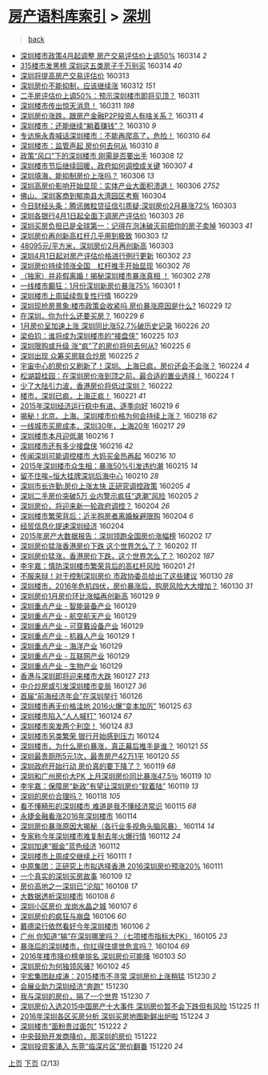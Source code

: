 [房产语料库索引](../../README.md)  > [深圳](深圳.md)
====
> [back](../README.md)

- [深圳楼市政策4月起调整 房产交易评估价上调50%](http://jkwz.applinzi.com/ittc/6809476045979780100.html#%E6%B7%B1%E5%9C%B3%E6%A5%BC%E5%B8%82%E6%94%BF%E7%AD%964%E6%9C%88%E8%B5%B7%E8%B0%83%E6%95%B4+%E6%88%BF%E4%BA%A7%E4%BA%A4%E6%98%93%E8%AF%84%E4%BC%B0%E4%BB%B7%E4%B8%8A%E8%B0%8350%25) 160314 *2* 
- [315楼市发黑榜 深圳这五类房子千万别买](http://jkwz.applinzi.com/ittc/6809342278669698052.html#315%E6%A5%BC%E5%B8%82%E5%8F%91%E9%BB%91%E6%A6%9C+%E6%B7%B1%E5%9C%B3%E8%BF%99%E4%BA%94%E7%B1%BB%E6%88%BF%E5%AD%90%E5%8D%83%E4%B8%87%E5%88%AB%E4%B9%B0) 160314 *40* 
- [深圳将提高房产交易评估价](http://jkwz.applinzi.com/ittc/6808901655571465221.html#%E6%B7%B1%E5%9C%B3%E5%B0%86%E6%8F%90%E9%AB%98%E6%88%BF%E4%BA%A7%E4%BA%A4%E6%98%93%E8%AF%84%E4%BC%B0%E4%BB%B7) 160313  
- [深圳房价不能抑制，应该继续涨](http://jkwz.applinzi.com/ittc/6808706486104491012.html#%E6%B7%B1%E5%9C%B3%E6%88%BF%E4%BB%B7%E4%B8%8D%E8%83%BD%E6%8A%91%E5%88%B6%EF%BC%8C%E5%BA%94%E8%AF%A5%E7%BB%A7%E7%BB%AD%E6%B6%A8) 160312 *151* 
- [二手房评估价上调50%：预示深圳楼市即将见顶？](http://jkwz.applinzi.com/ittc/6808448662413771781.html#%E4%BA%8C%E6%89%8B%E6%88%BF%E8%AF%84%E4%BC%B0%E4%BB%B7%E4%B8%8A%E8%B0%8350%25%EF%BC%9A%E9%A2%84%E7%A4%BA%E6%B7%B1%E5%9C%B3%E6%A5%BC%E5%B8%82%E5%8D%B3%E5%B0%86%E8%A7%81%E9%A1%B6%EF%BC%9F) 160311  
- [深圳楼市传出惊天消息！](http://jkwz.applinzi.com/ittc/6808392176572564484.html#%E6%B7%B1%E5%9C%B3%E6%A5%BC%E5%B8%82%E4%BC%A0%E5%87%BA%E6%83%8A%E5%A4%A9%E6%B6%88%E6%81%AF%EF%BC%81) 160311 *198* 
- [深圳房价涨跌，跟房产金融P2P投资人有啥关系？](http://jkwz.applinzi.com/ittc/6808340760919278596.html#%E6%B7%B1%E5%9C%B3%E6%88%BF%E4%BB%B7%E6%B6%A8%E8%B7%8C%EF%BC%8C%E8%B7%9F%E6%88%BF%E4%BA%A7%E9%87%91%E8%9E%8DP2P%E6%8A%95%E8%B5%84%E4%BA%BA%E6%9C%89%E5%95%A5%E5%85%B3%E7%B3%BB%EF%BC%9F) 160311 *4* 
- [深圳楼市：还能继续“躺着赚钱”？](http://jkwz.applinzi.com/ittc/6808006030805959685.html#%E6%B7%B1%E5%9C%B3%E6%A5%BC%E5%B8%82%EF%BC%9A%E8%BF%98%E8%83%BD%E7%BB%A7%E7%BB%AD%E2%80%9C%E8%BA%BA%E7%9D%80%E8%B5%9A%E9%92%B1%E2%80%9D%EF%BC%9F) 160310 *9* 
- [专访施永青喊话深圳楼市：不能再爬高了，危险！](http://jkwz.applinzi.com/ittc/6807953756767388676.html#%E4%B8%93%E8%AE%BF%E6%96%BD%E6%B0%B8%E9%9D%92%E5%96%8A%E8%AF%9D%E6%B7%B1%E5%9C%B3%E6%A5%BC%E5%B8%82%EF%BC%9A%E4%B8%8D%E8%83%BD%E5%86%8D%E7%88%AC%E9%AB%98%E4%BA%86%EF%BC%8C%E5%8D%B1%E9%99%A9%EF%BC%81) 160310 *64* 
- [深圳楼市：监管声起 房价何去何从](http://jkwz.applinzi.com/ittc/6807897615333065732.html#%E6%B7%B1%E5%9C%B3%E6%A5%BC%E5%B8%82%EF%BC%9A%E7%9B%91%E7%AE%A1%E5%A3%B0%E8%B5%B7+%E6%88%BF%E4%BB%B7%E4%BD%95%E5%8E%BB%E4%BD%95%E4%BB%8E) 160310 *8* 
- [政策“风口”下的深圳楼市 刚需是否要出手](http://jkwz.applinzi.com/ittc/6807201507975889924.html#%E6%94%BF%E7%AD%96%E2%80%9C%E9%A3%8E%E5%8F%A3%E2%80%9D%E4%B8%8B%E7%9A%84%E6%B7%B1%E5%9C%B3%E6%A5%BC%E5%B8%82+%E5%88%9A%E9%9C%80%E6%98%AF%E5%90%A6%E8%A6%81%E5%87%BA%E6%89%8B) 160308 *12* 
- [深圳楼市节后继续回暖，政府如何调控成关键](http://jkwz.applinzi.com/ittc/6806900865491272709.html#%E6%B7%B1%E5%9C%B3%E6%A5%BC%E5%B8%82%E8%8A%82%E5%90%8E%E7%BB%A7%E7%BB%AD%E5%9B%9E%E6%9A%96%EF%BC%8C%E6%94%BF%E5%BA%9C%E5%A6%82%E4%BD%95%E8%B0%83%E6%8E%A7%E6%88%90%E5%85%B3%E9%94%AE) 160307 *4* 
- [深圳填海，能抑制房价上涨吗？](http://jkwz.applinzi.com/ittc/6806458249150727172.html#%E6%B7%B1%E5%9C%B3%E5%A1%AB%E6%B5%B7%EF%BC%8C%E8%83%BD%E6%8A%91%E5%88%B6%E6%88%BF%E4%BB%B7%E4%B8%8A%E6%B6%A8%E5%90%97%EF%BC%9F) 160306 *13* 
- [深圳高房价影响开始显现：实体产业大面积溃退！](http://jkwz.applinzi.com/ittc/6806422851326313476.html#%E6%B7%B1%E5%9C%B3%E9%AB%98%E6%88%BF%E4%BB%B7%E5%BD%B1%E5%93%8D%E5%BC%80%E5%A7%8B%E6%98%BE%E7%8E%B0%EF%BC%9A%E5%AE%9E%E4%BD%93%E4%BA%A7%E4%B8%9A%E5%A4%A7%E9%9D%A2%E7%A7%AF%E6%BA%83%E9%80%80%EF%BC%81) 160306 *2752* 
- [佛山、深圳客商到郁南县大湾园区考察](http://jkwz.applinzi.com/ittc/6805667431376749572.html#%E4%BD%9B%E5%B1%B1%E3%80%81%E6%B7%B1%E5%9C%B3%E5%AE%A2%E5%95%86%E5%88%B0%E9%83%81%E5%8D%97%E5%8E%BF%E5%A4%A7%E6%B9%BE%E5%9B%AD%E5%8C%BA%E8%80%83%E5%AF%9F) 160304  
- [今日财经头条：腾讯微粒贷征信引质疑;深圳房价2月暴涨72%](http://jkwz.applinzi.com/ittc/6805441107139757060.html#%E4%BB%8A%E6%97%A5%E8%B4%A2%E7%BB%8F%E5%A4%B4%E6%9D%A1%EF%BC%9A%E8%85%BE%E8%AE%AF%E5%BE%AE%E7%B2%92%E8%B4%B7%E5%BE%81%E4%BF%A1%E5%BC%95%E8%B4%A8%E7%96%91%3B%E6%B7%B1%E5%9C%B3%E6%88%BF%E4%BB%B72%E6%9C%88%E6%9A%B4%E6%B6%A872%25) 160303  
- [深圳各银行4月1日起全面下调房产评估价](http://jkwz.applinzi.com/ittc/6805424246851372036.html#%E6%B7%B1%E5%9C%B3%E5%90%84%E9%93%B6%E8%A1%8C4%E6%9C%881%E6%97%A5%E8%B5%B7%E5%85%A8%E9%9D%A2%E4%B8%8B%E8%B0%83%E6%88%BF%E4%BA%A7%E8%AF%84%E4%BC%B0%E4%BB%B7) 160303 *26* 
- [深圳买房负担已是全球第一：记得在泡沫破灭前把你的房子卖掉](http://jkwz.applinzi.com/ittc/6805377445146395652.html#%E6%B7%B1%E5%9C%B3%E4%B9%B0%E6%88%BF%E8%B4%9F%E6%8B%85%E5%B7%B2%E6%98%AF%E5%85%A8%E7%90%83%E7%AC%AC%E4%B8%80%EF%BC%9A%E8%AE%B0%E5%BE%97%E5%9C%A8%E6%B3%A1%E6%B2%AB%E7%A0%B4%E7%81%AD%E5%89%8D%E6%8A%8A%E4%BD%A0%E7%9A%84%E6%88%BF%E5%AD%90%E5%8D%96%E6%8E%89) 160303 *41* 
- [深圳房价再创新高杠杆几乎用到极致](http://jkwz.applinzi.com/ittc/6805289034897163268.html#%E6%B7%B1%E5%9C%B3%E6%88%BF%E4%BB%B7%E5%86%8D%E5%88%9B%E6%96%B0%E9%AB%98%E6%9D%A0%E6%9D%86%E5%87%A0%E4%B9%8E%E7%94%A8%E5%88%B0%E6%9E%81%E8%87%B4) 160303 *12* 
- [48095元/平方米，深圳房价2月再创新高](http://jkwz.applinzi.com/ittc/6805245287719240708.html#48095%E5%85%83%2F%E5%B9%B3%E6%96%B9%E7%B1%B3%EF%BC%8C%E6%B7%B1%E5%9C%B3%E6%88%BF%E4%BB%B72%E6%9C%88%E5%86%8D%E5%88%9B%E6%96%B0%E9%AB%98) 160303  
- [深圳4月1日起对房产评估价格进行例行更新](http://jkwz.applinzi.com/ittc/6805094942858806277.html#%E6%B7%B1%E5%9C%B34%E6%9C%881%E6%97%A5%E8%B5%B7%E5%AF%B9%E6%88%BF%E4%BA%A7%E8%AF%84%E4%BC%B0%E4%BB%B7%E6%A0%BC%E8%BF%9B%E8%A1%8C%E4%BE%8B%E8%A1%8C%E6%9B%B4%E6%96%B0) 160302 *23* 
- [深圳房价持续领涨全国　杠杆推手开始显现](http://jkwz.applinzi.com/ittc/6805042460581430277.html#%E6%B7%B1%E5%9C%B3%E6%88%BF%E4%BB%B7%E6%8C%81%E7%BB%AD%E9%A2%86%E6%B6%A8%E5%85%A8%E5%9B%BD%E3%80%80%E6%9D%A0%E6%9D%86%E6%8E%A8%E6%89%8B%E5%BC%80%E5%A7%8B%E6%98%BE%E7%8E%B0) 160302 *76* 
- [（独家）并非假离婚！揭秘深圳楼市暴涨真相 ！](http://jkwz.applinzi.com/ittc/6805039724536267780.html#%EF%BC%88%E7%8B%AC%E5%AE%B6%EF%BC%89%E5%B9%B6%E9%9D%9E%E5%81%87%E7%A6%BB%E5%A9%9A%EF%BC%81%E6%8F%AD%E7%A7%98%E6%B7%B1%E5%9C%B3%E6%A5%BC%E5%B8%82%E6%9A%B4%E6%B6%A8%E7%9C%9F%E7%9B%B8+%EF%BC%81) 160302 *278* 
- [一线楼市癫狂：1月份深圳新房价暴涨75%](http://jkwz.applinzi.com/ittc/6804704929050526724.html#%E4%B8%80%E7%BA%BF%E6%A5%BC%E5%B8%82%E7%99%AB%E7%8B%82%EF%BC%9A1%E6%9C%88%E4%BB%BD%E6%B7%B1%E5%9C%B3%E6%96%B0%E6%88%BF%E4%BB%B7%E6%9A%B4%E6%B6%A875%25) 160301 *1* 
- [深圳楼市上周延续恢复性行情](http://jkwz.applinzi.com/ittc/6804278784832308228.html#%E6%B7%B1%E5%9C%B3%E6%A5%BC%E5%B8%82%E4%B8%8A%E5%91%A8%E5%BB%B6%E7%BB%AD%E6%81%A2%E5%A4%8D%E6%80%A7%E8%A1%8C%E6%83%85) 160229  
- [深圳现抢房景象:楼市政策会收紧吗 房价暴涨原因是什么?](http://jkwz.applinzi.com/ittc/6804265099506222084.html#%E6%B7%B1%E5%9C%B3%E7%8E%B0%E6%8A%A2%E6%88%BF%E6%99%AF%E8%B1%A1%3A%E6%A5%BC%E5%B8%82%E6%94%BF%E7%AD%96%E4%BC%9A%E6%94%B6%E7%B4%A7%E5%90%97+%E6%88%BF%E4%BB%B7%E6%9A%B4%E6%B6%A8%E5%8E%9F%E5%9B%A0%E6%98%AF%E4%BB%80%E4%B9%88%3F) 160229 *12* 
- [在深圳，你为什么还要买房？](http://jkwz.applinzi.com/ittc/6804216467436340228.html#%E5%9C%A8%E6%B7%B1%E5%9C%B3%EF%BC%8C%E4%BD%A0%E4%B8%BA%E4%BB%80%E4%B9%88%E8%BF%98%E8%A6%81%E4%B9%B0%E6%88%BF%EF%BC%9F) 160229 *6* 
- [1月房价呈加速上涨 深圳同比涨52.7%破历史记录](http://jkwz.applinzi.com/ittc/6803191200160941061.html#1%E6%9C%88%E6%88%BF%E4%BB%B7%E5%91%88%E5%8A%A0%E9%80%9F%E4%B8%8A%E6%B6%A8+%E6%B7%B1%E5%9C%B3%E5%90%8C%E6%AF%94%E6%B6%A852.7%25%E7%A0%B4%E5%8E%86%E5%8F%B2%E8%AE%B0%E5%BD%95) 160226 *20* 
- [梁伯钧：谁将成为深圳楼市的“接盘侠”](http://jkwz.applinzi.com/ittc/6802712403787645956.html#%E6%A2%81%E4%BC%AF%E9%92%A7%EF%BC%9A%E8%B0%81%E5%B0%86%E6%88%90%E4%B8%BA%E6%B7%B1%E5%9C%B3%E6%A5%BC%E5%B8%82%E7%9A%84%E2%80%9C%E6%8E%A5%E7%9B%98%E4%BE%A0%E2%80%9D) 160225 *103* 
- [深圳限购或升级 涨“疯”了的房价将何去何从?](http://jkwz.applinzi.com/ittc/6802680309699052548.html#%E6%B7%B1%E5%9C%B3%E9%99%90%E8%B4%AD%E6%88%96%E5%8D%87%E7%BA%A7+%E6%B6%A8%E2%80%9C%E7%96%AF%E2%80%9D%E4%BA%86%E7%9A%84%E6%88%BF%E4%BB%B7%E5%B0%86%E4%BD%95%E5%8E%BB%E4%BD%95%E4%BB%8E%3F) 160225 *6* 
- [深圳出现 众筹买房联合炒房](http://jkwz.applinzi.com/ittc/6802639249782342661.html#%E6%B7%B1%E5%9C%B3%E5%87%BA%E7%8E%B0+%E4%BC%97%E7%AD%B9%E4%B9%B0%E6%88%BF%E8%81%94%E5%90%88%E7%82%92%E6%88%BF) 160225 *2* 
- [宇宙中心的房价又刷新了！深圳、上海已疯，房价还会不会涨？](http://jkwz.applinzi.com/ittc/6802458449937957892.html#%E5%AE%87%E5%AE%99%E4%B8%AD%E5%BF%83%E7%9A%84%E6%88%BF%E4%BB%B7%E5%8F%88%E5%88%B7%E6%96%B0%E4%BA%86%EF%BC%81%E6%B7%B1%E5%9C%B3%E3%80%81%E4%B8%8A%E6%B5%B7%E5%B7%B2%E7%96%AF%EF%BC%8C%E6%88%BF%E4%BB%B7%E8%BF%98%E4%BC%9A%E4%B8%8D%E4%BC%9A%E6%B6%A8%EF%BC%9F) 160224 *4* 
- [松湖碧桂园：在深圳房价涨到顶之前，最合适的置业选择！](http://jkwz.applinzi.com/ittc/6802400387160081412.html#%E6%9D%BE%E6%B9%96%E7%A2%A7%E6%A1%82%E5%9B%AD%EF%BC%9A%E5%9C%A8%E6%B7%B1%E5%9C%B3%E6%88%BF%E4%BB%B7%E6%B6%A8%E5%88%B0%E9%A1%B6%E4%B9%8B%E5%89%8D%EF%BC%8C%E6%9C%80%E5%90%88%E9%80%82%E7%9A%84%E7%BD%AE%E4%B8%9A%E9%80%89%E6%8B%A9%EF%BC%81) 160224 *1* 
- [少了大陆引力波，香港房价将低过深圳？](http://jkwz.applinzi.com/ittc/6801586124749276164.html#%E5%B0%91%E4%BA%86%E5%A4%A7%E9%99%86%E5%BC%95%E5%8A%9B%E6%B3%A2%EF%BC%8C%E9%A6%99%E6%B8%AF%E6%88%BF%E4%BB%B7%E5%B0%86%E4%BD%8E%E8%BF%87%E6%B7%B1%E5%9C%B3%EF%BC%9F) 160222  
- [楼市，深圳已疯，上海正疯！](http://jkwz.applinzi.com/ittc/6801292321299629061.html#%E6%A5%BC%E5%B8%82%EF%BC%8C%E6%B7%B1%E5%9C%B3%E5%B7%B2%E7%96%AF%EF%BC%8C%E4%B8%8A%E6%B5%B7%E6%AD%A3%E7%96%AF%EF%BC%81) 160221 *41* 
- [2015年深圳经济运行稳中有进、逐季向好](http://jkwz.applinzi.com/ittc/6800567388974089220.html#2015%E5%B9%B4%E6%B7%B1%E5%9C%B3%E7%BB%8F%E6%B5%8E%E8%BF%90%E8%A1%8C%E7%A8%B3%E4%B8%AD%E6%9C%89%E8%BF%9B%E3%80%81%E9%80%90%E5%AD%A3%E5%90%91%E5%A5%BD) 160219 *6* 
- [揭秘！北京、上海、深圳楼市价格为何会持续上涨？](http://jkwz.applinzi.com/ittc/6800147071017419781.html#%E6%8F%AD%E7%A7%98%EF%BC%81%E5%8C%97%E4%BA%AC%E3%80%81%E4%B8%8A%E6%B5%B7%E3%80%81%E6%B7%B1%E5%9C%B3%E6%A5%BC%E5%B8%82%E4%BB%B7%E6%A0%BC%E4%B8%BA%E4%BD%95%E4%BC%9A%E6%8C%81%E7%BB%AD%E4%B8%8A%E6%B6%A8%EF%BC%9F) 160218 *62* 
- [一线城市买房成本，深圳30年，上海20年](http://jkwz.applinzi.com/ittc/6799810146561688581.html#%E4%B8%80%E7%BA%BF%E5%9F%8E%E5%B8%82%E4%B9%B0%E6%88%BF%E6%88%90%E6%9C%AC%EF%BC%8C%E6%B7%B1%E5%9C%B330%E5%B9%B4%EF%BC%8C%E4%B8%8A%E6%B5%B720%E5%B9%B4) 160217 *29* 
- [深圳楼市本月迎低潮](http://jkwz.applinzi.com/ittc/6799305700031333381.html#%E6%B7%B1%E5%9C%B3%E6%A5%BC%E5%B8%82%E6%9C%AC%E6%9C%88%E8%BF%8E%E4%BD%8E%E6%BD%AE) 160216 *1* 
- [深圳楼市还有多少接盘侠](http://jkwz.applinzi.com/ittc/6799215426395440133.html#%E6%B7%B1%E5%9C%B3%E6%A5%BC%E5%B8%82%E8%BF%98%E6%9C%89%E5%A4%9A%E5%B0%91%E6%8E%A5%E7%9B%98%E4%BE%A0) 160216 *42* 
- [传闻深圳可能调控楼市 大妈买金热再起](http://jkwz.applinzi.com/ittc/6799202314942415877.html#%E4%BC%A0%E9%97%BB%E6%B7%B1%E5%9C%B3%E5%8F%AF%E8%83%BD%E8%B0%83%E6%8E%A7%E6%A5%BC%E5%B8%82+%E5%A4%A7%E5%A6%88%E4%B9%B0%E9%87%91%E7%83%AD%E5%86%8D%E8%B5%B7) 160216 *10* 
- [2015年深圳楼市众生相：暴涨50%引发违约潮](http://jkwz.applinzi.com/ittc/6798978015543428101.html#2015%E5%B9%B4%E6%B7%B1%E5%9C%B3%E6%A5%BC%E5%B8%82%E4%BC%97%E7%94%9F%E7%9B%B8%EF%BC%9A%E6%9A%B4%E6%B6%A850%25%E5%BC%95%E5%8F%91%E8%BF%9D%E7%BA%A6%E6%BD%AE) 160215 *14* 
- [留不住唉~恒大挂牌深圳后海中心](http://jkwz.applinzi.com/ittc/6797187883425334276.html#%E7%95%99%E4%B8%8D%E4%BD%8F%E5%94%89%7E%E6%81%92%E5%A4%A7%E6%8C%82%E7%89%8C%E6%B7%B1%E5%9C%B3%E5%90%8E%E6%B5%B7%E4%B8%AD%E5%BF%83) 160210 *28* 
- [深圳市长许勤:房价上涨太快 正研究调控政策](http://jkwz.applinzi.com/ittc/6795396255157060613.html#%E6%B7%B1%E5%9C%B3%E5%B8%82%E9%95%BF%E8%AE%B8%E5%8B%A4%3A%E6%88%BF%E4%BB%B7%E4%B8%8A%E6%B6%A8%E5%A4%AA%E5%BF%AB+%E6%AD%A3%E7%A0%94%E7%A9%B6%E8%B0%83%E6%8E%A7%E6%94%BF%E7%AD%96) 160205 *4* 
- [深圳二手房价突破5万 业内警示疯狂“退潮”风险](http://jkwz.applinzi.com/ittc/6795270777721062404.html#%E6%B7%B1%E5%9C%B3%E4%BA%8C%E6%89%8B%E6%88%BF%E4%BB%B7%E7%AA%81%E7%A0%B45%E4%B8%87+%E4%B8%9A%E5%86%85%E8%AD%A6%E7%A4%BA%E7%96%AF%E7%8B%82%E2%80%9C%E9%80%80%E6%BD%AE%E2%80%9D%E9%A3%8E%E9%99%A9) 160205 *2* 
- [深圳房价，将迎来新一轮政府调控？](http://jkwz.applinzi.com/ittc/6794988558091813892.html#%E6%B7%B1%E5%9C%B3%E6%88%BF%E4%BB%B7%EF%BC%8C%E5%B0%86%E8%BF%8E%E6%9D%A5%E6%96%B0%E4%B8%80%E8%BD%AE%E6%94%BF%E5%BA%9C%E8%B0%83%E6%8E%A7%EF%BC%9F) 160204 *26* 
- [深圳楼市繁荣背后：近半购房者离婚躲避限购](http://jkwz.applinzi.com/ittc/6794960178646615045.html#%E6%B7%B1%E5%9C%B3%E6%A5%BC%E5%B8%82%E7%B9%81%E8%8D%A3%E8%83%8C%E5%90%8E%EF%BC%9A%E8%BF%91%E5%8D%8A%E8%B4%AD%E6%88%BF%E8%80%85%E7%A6%BB%E5%A9%9A%E8%BA%B2%E9%81%BF%E9%99%90%E8%B4%AD) 160204 *6* 
- [经贸信息化提速深圳经济](http://jkwz.applinzi.com/ittc/6794753976490787845.html#%E7%BB%8F%E8%B4%B8%E4%BF%A1%E6%81%AF%E5%8C%96%E6%8F%90%E9%80%9F%E6%B7%B1%E5%9C%B3%E7%BB%8F%E6%B5%8E) 160204  
- [2015年房产大数据报告：深圳领跑全国房价涨幅榜](http://jkwz.applinzi.com/ittc/6794313193929311237.html#2015%E5%B9%B4%E6%88%BF%E4%BA%A7%E5%A4%A7%E6%95%B0%E6%8D%AE%E6%8A%A5%E5%91%8A%EF%BC%9A%E6%B7%B1%E5%9C%B3%E9%A2%86%E8%B7%91%E5%85%A8%E5%9B%BD%E6%88%BF%E4%BB%B7%E6%B6%A8%E5%B9%85%E6%A6%9C) 160202 *17* 
- [深圳房价猛涨香港房价下跌 这个世界怎么了？](http://jkwz.applinzi.com/ittc/6794132931484320772.html#%E6%B7%B1%E5%9C%B3%E6%88%BF%E4%BB%B7%E7%8C%9B%E6%B6%A8%E9%A6%99%E6%B8%AF%E6%88%BF%E4%BB%B7%E4%B8%8B%E8%B7%8C+%E8%BF%99%E4%B8%AA%E4%B8%96%E7%95%8C%E6%80%8E%E4%B9%88%E4%BA%86%EF%BC%9F) 160202 *11* 
- [深圳房价猛涨，香港房价下跌，这个世界怎么了？](http://jkwz.applinzi.com/ittc/6794058992238199813.html#%E6%B7%B1%E5%9C%B3%E6%88%BF%E4%BB%B7%E7%8C%9B%E6%B6%A8%EF%BC%8C%E9%A6%99%E6%B8%AF%E6%88%BF%E4%BB%B7%E4%B8%8B%E8%B7%8C%EF%BC%8C%E8%BF%99%E4%B8%AA%E4%B8%96%E7%95%8C%E6%80%8E%E4%B9%88%E4%BA%86%EF%BC%9F) 160202 *187* 
- [李宇嘉：慎防深圳楼市繁荣背后的高杠杆风险](http://jkwz.applinzi.com/ittc/6793767925399946244.html#%E6%9D%8E%E5%AE%87%E5%98%89%EF%BC%9A%E6%85%8E%E9%98%B2%E6%B7%B1%E5%9C%B3%E6%A5%BC%E5%B8%82%E7%B9%81%E8%8D%A3%E8%83%8C%E5%90%8E%E7%9A%84%E9%AB%98%E6%9D%A0%E6%9D%86%E9%A3%8E%E9%99%A9) 160201 *21* 
- [不服来辩！对于控制深圳房价 市政协委员给出了这些建议](http://jkwz.applinzi.com/ittc/6793146835745145861.html#%E4%B8%8D%E6%9C%8D%E6%9D%A5%E8%BE%A9%EF%BC%81%E5%AF%B9%E4%BA%8E%E6%8E%A7%E5%88%B6%E6%B7%B1%E5%9C%B3%E6%88%BF%E4%BB%B7+%E5%B8%82%E6%94%BF%E5%8D%8F%E5%A7%94%E5%91%98%E7%BB%99%E5%87%BA%E4%BA%86%E8%BF%99%E4%BA%9B%E5%BB%BA%E8%AE%AE) 160130 *28* 
- [深圳楼市，2016年危机四伏，房价暴涨后，购房风险大大增加？](http://jkwz.applinzi.com/ittc/6793021872925049860.html#%E6%B7%B1%E5%9C%B3%E6%A5%BC%E5%B8%82%EF%BC%8C2016%E5%B9%B4%E5%8D%B1%E6%9C%BA%E5%9B%9B%E4%BC%8F%EF%BC%8C%E6%88%BF%E4%BB%B7%E6%9A%B4%E6%B6%A8%E5%90%8E%EF%BC%8C%E8%B4%AD%E6%88%BF%E9%A3%8E%E9%99%A9%E5%A4%A7%E5%A4%A7%E5%A2%9E%E5%8A%A0%EF%BC%9F) 160130 *31* 
- [深圳房价1月房价环比涨幅再创新高](http://jkwz.applinzi.com/ittc/6792817356980093957.html#%E6%B7%B1%E5%9C%B3%E6%88%BF%E4%BB%B71%E6%9C%88%E6%88%BF%E4%BB%B7%E7%8E%AF%E6%AF%94%E6%B6%A8%E5%B9%85%E5%86%8D%E5%88%9B%E6%96%B0%E9%AB%98) 160129 *9* 
- [深圳重点产业 - 智能装备产业](http://jkwz.applinzi.com/ittc/6792677006026212356.html#%E6%B7%B1%E5%9C%B3%E9%87%8D%E7%82%B9%E4%BA%A7%E4%B8%9A+-+%E6%99%BA%E8%83%BD%E8%A3%85%E5%A4%87%E4%BA%A7%E4%B8%9A) 160129  
- [深圳重点产业 - 航空航天产业](http://jkwz.applinzi.com/ittc/6792676565875950596.html#%E6%B7%B1%E5%9C%B3%E9%87%8D%E7%82%B9%E4%BA%A7%E4%B8%9A+-+%E8%88%AA%E7%A9%BA%E8%88%AA%E5%A4%A9%E4%BA%A7%E4%B8%9A) 160129  
- [深圳重点产业 - 可穿戴设备产业](http://jkwz.applinzi.com/ittc/6792676735296472068.html#%E6%B7%B1%E5%9C%B3%E9%87%8D%E7%82%B9%E4%BA%A7%E4%B8%9A+-+%E5%8F%AF%E7%A9%BF%E6%88%B4%E8%AE%BE%E5%A4%87%E4%BA%A7%E4%B8%9A) 160129  
- [深圳重点产业 - 机器人产业](http://jkwz.applinzi.com/ittc/6792676257003209733.html#%E6%B7%B1%E5%9C%B3%E9%87%8D%E7%82%B9%E4%BA%A7%E4%B8%9A+-+%E6%9C%BA%E5%99%A8%E4%BA%BA%E4%BA%A7%E4%B8%9A) 160129 *1* 
- [深圳重点产业 - 海洋产业](http://jkwz.applinzi.com/ittc/6792675923912557573.html#%E6%B7%B1%E5%9C%B3%E9%87%8D%E7%82%B9%E4%BA%A7%E4%B8%9A+-+%E6%B5%B7%E6%B4%8B%E4%BA%A7%E4%B8%9A) 160129  
- [深圳重点产业 - 互联网产业](http://jkwz.applinzi.com/ittc/6792673260164613124.html#%E6%B7%B1%E5%9C%B3%E9%87%8D%E7%82%B9%E4%BA%A7%E4%B8%9A+-+%E4%BA%92%E8%81%94%E7%BD%91%E4%BA%A7%E4%B8%9A) 160129  
- [深圳重点产业 - 生物产业](http://jkwz.applinzi.com/ittc/6792671851352425477.html#%E6%B7%B1%E5%9C%B3%E9%87%8D%E7%82%B9%E4%BA%A7%E4%B8%9A+-+%E7%94%9F%E7%89%A9%E4%BA%A7%E4%B8%9A) 160129  
- [香港与深圳即将迎来楼市大跌](http://jkwz.applinzi.com/ittc/6792059097872598020.html#%E9%A6%99%E6%B8%AF%E4%B8%8E%E6%B7%B1%E5%9C%B3%E5%8D%B3%E5%B0%86%E8%BF%8E%E6%9D%A5%E6%A5%BC%E5%B8%82%E5%A4%A7%E8%B7%8C) 160127 *213* 
- [中介炒房或引发深圳楼市变局](http://jkwz.applinzi.com/ittc/6791809527158670341.html#%E4%B8%AD%E4%BB%8B%E7%82%92%E6%88%BF%E6%88%96%E5%BC%95%E5%8F%91%E6%B7%B1%E5%9C%B3%E6%A5%BC%E5%B8%82%E5%8F%98%E5%B1%80) 160127 *36* 
- [首届“前海经济年会”在深圳举行](http://jkwz.applinzi.com/ittc/6791534017031701508.html#%E9%A6%96%E5%B1%8A%E2%80%9C%E5%89%8D%E6%B5%B7%E7%BB%8F%E6%B5%8E%E5%B9%B4%E4%BC%9A%E2%80%9D%E5%9C%A8%E6%B7%B1%E5%9C%B3%E4%B8%BE%E8%A1%8C) 160126  
- [深圳楼市再无价格洼地  2016火爆“变本加厉”](http://jkwz.applinzi.com/ittc/6791199683116532741.html#%E6%B7%B1%E5%9C%B3%E6%A5%BC%E5%B8%82%E5%86%8D%E6%97%A0%E4%BB%B7%E6%A0%BC%E6%B4%BC%E5%9C%B0++2016%E7%81%AB%E7%88%86%E2%80%9C%E5%8F%98%E6%9C%AC%E5%8A%A0%E5%8E%89%E2%80%9D) 160125 *63* 
- [深圳楼市陷入“人人喊打”](http://jkwz.applinzi.com/ittc/6790967714403320837.html#%E6%B7%B1%E5%9C%B3%E6%A5%BC%E5%B8%82%E9%99%B7%E5%85%A5%E2%80%9C%E4%BA%BA%E4%BA%BA%E5%96%8A%E6%89%93%E2%80%9D) 160124 *67* 
- [深圳楼市突发两个利空！](http://jkwz.applinzi.com/ittc/6790962683750908932.html#%E6%B7%B1%E5%9C%B3%E6%A5%BC%E5%B8%82%E7%AA%81%E5%8F%91%E4%B8%A4%E4%B8%AA%E5%88%A9%E7%A9%BA%EF%BC%81) 160124 *83* 
- [深圳楼市另类繁荣 银行开始感到压力](http://jkwz.applinzi.com/ittc/6790823249751573509.html#%E6%B7%B1%E5%9C%B3%E6%A5%BC%E5%B8%82%E5%8F%A6%E7%B1%BB%E7%B9%81%E8%8D%A3+%E9%93%B6%E8%A1%8C%E5%BC%80%E5%A7%8B%E6%84%9F%E5%88%B0%E5%8E%8B%E5%8A%9B) 160124  
- [深圳楼市，为什么房价暴涨，真正幕后推手是谁？](http://jkwz.applinzi.com/ittc/6789823273403679748.html#%E6%B7%B1%E5%9C%B3%E6%A5%BC%E5%B8%82%EF%BC%8C%E4%B8%BA%E4%BB%80%E4%B9%88%E6%88%BF%E4%BB%B7%E6%9A%B4%E6%B6%A8%EF%BC%8C%E7%9C%9F%E6%AD%A3%E5%B9%95%E5%90%8E%E6%8E%A8%E6%89%8B%E6%98%AF%E8%B0%81%EF%BC%9F) 160121 *55* 
- [深圳最贵厕所5元1次，最贵房产42万1平](http://jkwz.applinzi.com/ittc/6789368139829740548.html#%E6%B7%B1%E5%9C%B3%E6%9C%80%E8%B4%B5%E5%8E%95%E6%89%805%E5%85%831%E6%AC%A1%EF%BC%8C%E6%9C%80%E8%B4%B5%E6%88%BF%E4%BA%A742%E4%B8%871%E5%B9%B3) 160120 *55* 
- [深圳政府开始行动 房价真的要下降了？](http://jkwz.applinzi.com/ittc/6788991014379455492.html#%E6%B7%B1%E5%9C%B3%E6%94%BF%E5%BA%9C%E5%BC%80%E5%A7%8B%E8%A1%8C%E5%8A%A8+%E6%88%BF%E4%BB%B7%E7%9C%9F%E7%9A%84%E8%A6%81%E4%B8%8B%E9%99%8D%E4%BA%86%EF%BC%9F) 160119 *68* 
- [深圳和广州房价大PK 上月深圳房价同比暴涨47.5％](http://jkwz.applinzi.com/ittc/6788984340709114884.html#%E6%B7%B1%E5%9C%B3%E5%92%8C%E5%B9%BF%E5%B7%9E%E6%88%BF%E4%BB%B7%E5%A4%A7PK+%E4%B8%8A%E6%9C%88%E6%B7%B1%E5%9C%B3%E6%88%BF%E4%BB%B7%E5%90%8C%E6%AF%94%E6%9A%B4%E6%B6%A847.5%EF%BC%85) 160119 *10* 
- [李宇嘉：保障房“新政”有望让深圳房价“软着陆”](http://jkwz.applinzi.com/ittc/6788832487446938628.html#%E6%9D%8E%E5%AE%87%E5%98%89%EF%BC%9A%E4%BF%9D%E9%9A%9C%E6%88%BF%E2%80%9C%E6%96%B0%E6%94%BF%E2%80%9D%E6%9C%89%E6%9C%9B%E8%AE%A9%E6%B7%B1%E5%9C%B3%E6%88%BF%E4%BB%B7%E2%80%9C%E8%BD%AF%E7%9D%80%E9%99%86%E2%80%9D) 160119 *13* 
- [深圳的房价合理吗？](http://jkwz.applinzi.com/ittc/6788764243763659780.html#%E6%B7%B1%E5%9C%B3%E7%9A%84%E6%88%BF%E4%BB%B7%E5%90%88%E7%90%86%E5%90%97%EF%BC%9F) 160118 *105* 
- [看不懂畸形的深圳楼市 难道是我不懂经济常识](http://jkwz.applinzi.com/ittc/6787564288030016516.html#%E7%9C%8B%E4%B8%8D%E6%87%82%E7%95%B8%E5%BD%A2%E7%9A%84%E6%B7%B1%E5%9C%B3%E6%A5%BC%E5%B8%82+%E9%9A%BE%E9%81%93%E6%98%AF%E6%88%91%E4%B8%8D%E6%87%82%E7%BB%8F%E6%B5%8E%E5%B8%B8%E8%AF%86) 160115 *68* 
- [永捷金融看涨2016年深圳楼市](http://jkwz.applinzi.com/ittc/6787186693572658181.html#%E6%B0%B8%E6%8D%B7%E9%87%91%E8%9E%8D%E7%9C%8B%E6%B6%A82016%E5%B9%B4%E6%B7%B1%E5%9C%B3%E6%A5%BC%E5%B8%82) 160114  
- [深圳房价暴涨原因大揭秘（各行业多视角头脑风暴）](http://jkwz.applinzi.com/ittc/6787215668202177541.html#%E6%B7%B1%E5%9C%B3%E6%88%BF%E4%BB%B7%E6%9A%B4%E6%B6%A8%E5%8E%9F%E5%9B%A0%E5%A4%A7%E6%8F%AD%E7%A7%98%EF%BC%88%E5%90%84%E8%A1%8C%E4%B8%9A%E5%A4%9A%E8%A7%86%E8%A7%92%E5%A4%B4%E8%84%91%E9%A3%8E%E6%9A%B4%EF%BC%89) 160114 *14* 
- [专家称今年深圳楼市难复制去年火爆行情](http://jkwz.applinzi.com/ittc/6786558317191234565.html#%E4%B8%93%E5%AE%B6%E7%A7%B0%E4%BB%8A%E5%B9%B4%E6%B7%B1%E5%9C%B3%E6%A5%BC%E5%B8%82%E9%9A%BE%E5%A4%8D%E5%88%B6%E5%8E%BB%E5%B9%B4%E7%81%AB%E7%88%86%E8%A1%8C%E6%83%85) 160112 *24* 
- [深圳加速“掘金”蓝色经济](http://jkwz.applinzi.com/ittc/6786300556146639877.html#%E6%B7%B1%E5%9C%B3%E5%8A%A0%E9%80%9F%E2%80%9C%E6%8E%98%E9%87%91%E2%80%9D%E8%93%9D%E8%89%B2%E7%BB%8F%E6%B5%8E) 160112  
- [深圳楼市上周成交继续上行](http://jkwz.applinzi.com/ittc/6786095288578212869.html#%E6%B7%B1%E5%9C%B3%E6%A5%BC%E5%B8%82%E4%B8%8A%E5%91%A8%E6%88%90%E4%BA%A4%E7%BB%A7%E7%BB%AD%E4%B8%8A%E8%A1%8C) 160111 *1* 
- [中原集团：正研究上市拟选择香港 2016深圳房价预涨20%](http://jkwz.applinzi.com/ittc/6785994766638646276.html#%E4%B8%AD%E5%8E%9F%E9%9B%86%E5%9B%A2%EF%BC%9A%E6%AD%A3%E7%A0%94%E7%A9%B6%E4%B8%8A%E5%B8%82%E6%8B%9F%E9%80%89%E6%8B%A9%E9%A6%99%E6%B8%AF+2016%E6%B7%B1%E5%9C%B3%E6%88%BF%E4%BB%B7%E9%A2%84%E6%B6%A820%25) 160111  
- [一个真实的深圳买房故事](http://jkwz.applinzi.com/ittc/6785284612448322565.html#%E4%B8%80%E4%B8%AA%E7%9C%9F%E5%AE%9E%E7%9A%84%E6%B7%B1%E5%9C%B3%E4%B9%B0%E6%88%BF%E6%95%85%E4%BA%8B) 160109 *12* 
- [房价高地之一深圳已“沦陷”](http://jkwz.applinzi.com/ittc/6784951752155726853.html#%E6%88%BF%E4%BB%B7%E9%AB%98%E5%9C%B0%E4%B9%8B%E4%B8%80%E6%B7%B1%E5%9C%B3%E5%B7%B2%E2%80%9C%E6%B2%A6%E9%99%B7%E2%80%9D) 160108 *17* 
- [大数据透析深圳楼市](http://jkwz.applinzi.com/ittc/6784842960369878020.html#%E5%A4%A7%E6%95%B0%E6%8D%AE%E9%80%8F%E6%9E%90%E6%B7%B1%E5%9C%B3%E6%A5%BC%E5%B8%82) 160108 *6* 
- [深圳小区房价 龙岗水晶之城](http://jkwz.applinzi.com/ittc/6784523965993321476.html#%E6%B7%B1%E5%9C%B3%E5%B0%8F%E5%8C%BA%E6%88%BF%E4%BB%B7+%E9%BE%99%E5%B2%97%E6%B0%B4%E6%99%B6%E4%B9%8B%E5%9F%8E) 160107 *6* 
- [深圳房价的疯狂与崩盘](http://jkwz.applinzi.com/ittc/6784115543372203013.html#%E6%B7%B1%E5%9C%B3%E6%88%BF%E4%BB%B7%E7%9A%84%E7%96%AF%E7%8B%82%E4%B8%8E%E5%B4%A9%E7%9B%98) 160106 *60* 
- [戴德梁行依然看好今年深圳楼市](http://jkwz.applinzi.com/ittc/6784031457077101572.html#%E6%88%B4%E5%BE%B7%E6%A2%81%E8%A1%8C%E4%BE%9D%E7%84%B6%E7%9C%8B%E5%A5%BD%E4%BB%8A%E5%B9%B4%E6%B7%B1%E5%9C%B3%E6%A5%BC%E5%B8%82) 160106 *2* 
- [广州 你知道“输”在深圳哪里吗？（七项楼市指标大PK）](http://jkwz.applinzi.com/ittc/6783923755025957892.html#%E5%B9%BF%E5%B7%9E+%E4%BD%A0%E7%9F%A5%E9%81%93%E2%80%9C%E8%BE%93%E2%80%9D%E5%9C%A8%E6%B7%B1%E5%9C%B3%E5%93%AA%E9%87%8C%E5%90%97%EF%BC%9F%EF%BC%88%E4%B8%83%E9%A1%B9%E6%A5%BC%E5%B8%82%E6%8C%87%E6%A0%87%E5%A4%A7PK%EF%BC%89) 160105 *23* 
- [暴涨后的深圳楼市，你扛得住盛世危言吗？](http://jkwz.applinzi.com/ittc/6783490753523352580.html#%E6%9A%B4%E6%B6%A8%E5%90%8E%E7%9A%84%E6%B7%B1%E5%9C%B3%E6%A5%BC%E5%B8%82%EF%BC%8C%E4%BD%A0%E6%89%9B%E5%BE%97%E4%BD%8F%E7%9B%9B%E4%B8%96%E5%8D%B1%E8%A8%80%E5%90%97%EF%BC%9F) 160104 *69* 
- [2016年楼市降价榜单排名 深圳房价可能降](http://jkwz.applinzi.com/ittc/6783227972916085764.html#2016%E5%B9%B4%E6%A5%BC%E5%B8%82%E9%99%8D%E4%BB%B7%E6%A6%9C%E5%8D%95%E6%8E%92%E5%90%8D+%E6%B7%B1%E5%9C%B3%E6%88%BF%E4%BB%B7%E5%8F%AF%E8%83%BD%E9%99%8D) 160103 *50* 
- [深圳房价为何独领风骚?](http://jkwz.applinzi.com/ittc/6781740034185233413.html#%E6%B7%B1%E5%9C%B3%E6%88%BF%E4%BB%B7%E4%B8%BA%E4%BD%95%E7%8B%AC%E9%A2%86%E9%A3%8E%E9%AA%9A%3F) 160102 *45* 
- [宇宏集团赵成涛：2015楼市不寻常 深圳房价上涨稍猛](http://jkwz.applinzi.com/ittc/6781645989459002373.html#%E5%AE%87%E5%AE%8F%E9%9B%86%E5%9B%A2%E8%B5%B5%E6%88%90%E6%B6%9B%EF%BC%9A2015%E6%A5%BC%E5%B8%82%E4%B8%8D%E5%AF%BB%E5%B8%B8+%E6%B7%B1%E5%9C%B3%E6%88%BF%E4%BB%B7%E4%B8%8A%E6%B6%A8%E7%A8%8D%E7%8C%9B) 151230 *2* 
- [会展业助力深圳经济“奔跑”](http://jkwz.applinzi.com/ittc/6781541720915444740.html#%E4%BC%9A%E5%B1%95%E4%B8%9A%E5%8A%A9%E5%8A%9B%E6%B7%B1%E5%9C%B3%E7%BB%8F%E6%B5%8E%E2%80%9C%E5%A5%94%E8%B7%91%E2%80%9D) 151230  
- [我与深圳的房价，隔了一个世界](http://jkwz.applinzi.com/ittc/6781539517844685829.html#%E6%88%91%E4%B8%8E%E6%B7%B1%E5%9C%B3%E7%9A%84%E6%88%BF%E4%BB%B7%EF%BC%8C%E9%9A%94%E4%BA%86%E4%B8%80%E4%B8%AA%E4%B8%96%E7%95%8C) 151230 *7* 
- [深圳房价入选2015中国房产十大事件 深圳房价暂不会下跌但有风险](http://jkwz.applinzi.com/ittc/6779782382404240388.html#%E6%B7%B1%E5%9C%B3%E6%88%BF%E4%BB%B7%E5%85%A5%E9%80%892015%E4%B8%AD%E5%9B%BD%E6%88%BF%E4%BA%A7%E5%8D%81%E5%A4%A7%E4%BA%8B%E4%BB%B6+%E6%B7%B1%E5%9C%B3%E6%88%BF%E4%BB%B7%E6%9A%82%E4%B8%8D%E4%BC%9A%E4%B8%8B%E8%B7%8C%E4%BD%86%E6%9C%89%E9%A3%8E%E9%99%A9) 151225 *11* 
- [2016年深圳各区买房分析 深圳买房地图新鲜出炉啦](http://jkwz.applinzi.com/ittc/6779306514837931012.html#2016%E5%B9%B4%E6%B7%B1%E5%9C%B3%E5%90%84%E5%8C%BA%E4%B9%B0%E6%88%BF%E5%88%86%E6%9E%90+%E6%B7%B1%E5%9C%B3%E4%B9%B0%E6%88%BF%E5%9C%B0%E5%9B%BE%E6%96%B0%E9%B2%9C%E5%87%BA%E7%82%89%E5%95%A6) 151224 *3* 
- [深圳楼市“面粉贵过面包”](http://jkwz.applinzi.com/ittc/6778758183652951044.html#%E6%B7%B1%E5%9C%B3%E6%A5%BC%E5%B8%82%E2%80%9C%E9%9D%A2%E7%B2%89%E8%B4%B5%E8%BF%87%E9%9D%A2%E5%8C%85%E2%80%9D) 151222 *2* 
- [中央鼓励开发商降价，那深圳的房价](http://jkwz.applinzi.com/ittc/6778669462656123908.html#%E4%B8%AD%E5%A4%AE%E9%BC%93%E5%8A%B1%E5%BC%80%E5%8F%91%E5%95%86%E9%99%8D%E4%BB%B7%EF%BC%8C%E9%82%A3%E6%B7%B1%E5%9C%B3%E7%9A%84%E6%88%BF%E4%BB%B7) 151222  
- [深圳投资客涌入  东莞“临深片区”房价翻番](http://jkwz.applinzi.com/ittc/6777831411595871237.html#%E6%B7%B1%E5%9C%B3%E6%8A%95%E8%B5%84%E5%AE%A2%E6%B6%8C%E5%85%A5++%E4%B8%9C%E8%8E%9E%E2%80%9C%E4%B8%B4%E6%B7%B1%E7%89%87%E5%8C%BA%E2%80%9D%E6%88%BF%E4%BB%B7%E7%BF%BB%E7%95%AA) 151220 *24* 


 [上页](深圳3.md) [下页](深圳1.md)          (2/13)